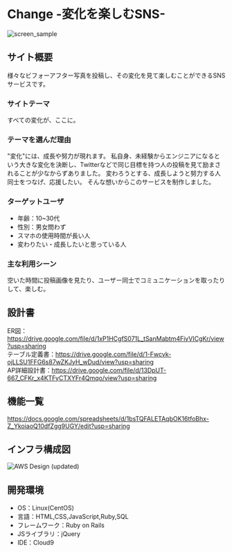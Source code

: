 # Change  -変化を楽しむSNS-
![screen_sample](https://user-images.githubusercontent.com/78887569/123628116-b4a92f00-d84d-11eb-836f-71edfe719d9e.png)

## サイト概要
様々なビフォーアフター写真を投稿し、その変化を見て楽しむことができるSNSサービスです。

### サイトテーマ
すべての変化が、ここに。

### テーマを選んだ理由
"変化"には、成長や努力が現れます。
私自身、未経験からエンジニアになるという大きな変化を決断し、Twitterなどで同じ目標を持つ人の投稿を見て励まされることが少なからずありました。
変わろうとする、成長しようと努力する人同士をつなげ、応援したい。
そんな想いからこのサービスを制作しました。

### ターゲットユーザ
- 年齢：10~30代
- 性別：男女問わず
- スマホの使用時間が長い人
- 変わりたい・成長したいと思っている人

### 主な利用シーン
空いた時間に投稿画像を見たり、ユーザー同士でコミュニケーションを取ったりして、楽しむ。

## 設計書
ER図：https://drive.google.com/file/d/1xP1HCgfS071L_tSanMabtm4FiyVICgKr/view?usp=sharing  
テーブル定義書：https://drive.google.com/file/d/1-Fwcvk-ojLLSU1FFG6s87wZKJyH_wDud/view?usp=sharing  
AP詳細設計書：https://drive.google.com/file/d/13DpUT-667_CFKr_x4KTFyCTXYFr4Qmqo/view?usp=sharing  

## 機能一覧
https://docs.google.com/spreadsheets/d/1bsTQFALETAqbOK16tfoBhx-Z_YkoiaoQ10dfZgg9UGY/edit?usp=sharing

## インフラ構成図
![AWS Design (updated)](https://user-images.githubusercontent.com/78887569/125356627-6c3b5680-e3a1-11eb-825c-96363c527a40.png)

## 開発環境
- OS：Linux(CentOS)
- 言語：HTML,CSS,JavaScript,Ruby,SQL
- フレームワーク：Ruby on Rails
- JSライブラリ：jQuery
- IDE：Cloud9
